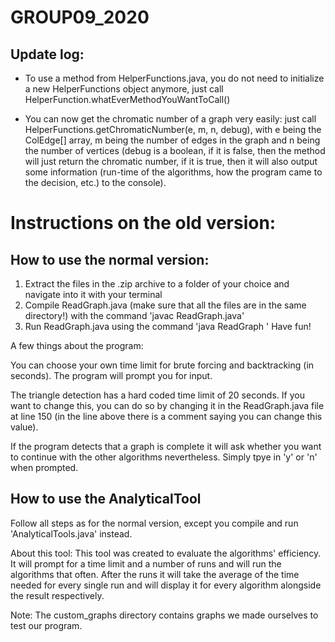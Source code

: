 # GROUP09_2020

## Update log:
- To use a method from HelperFunctions.java, you do not need to initialize a new HelperFunctions object anymore, just call 
  HelperFunction.whatEverMethodYouWantToCall()
  
- You can now get the chromatic number of a graph very easily: just call HelperFunctions.getChromaticNumber(e, m, n, debug), with
  e being the ColEdge[] array, m being the number of edges in the graph and n being the number of vertices (debug is a boolean, if it is false,
  then the method will just return the chromatic number, if it is true, then it will also output some information (run-time of the algorithms, how 
  the program came to the decision, etc.) to the console).



# Instructions on the old version:

## How to use the normal version:
  1. Extract the files in the .zip archive to a folder of your choice and navigate into it with your terminal
  2. Compile ReadGraph.java (make sure that all the files are in the same directory!) with the command 'javac ReadGraph.java'
  3. Run ReadGraph.java using the command 'java ReadGraph <path to graph file>'
Have fun!

A few things about the program:

You can choose your own time limit for brute forcing and backtracking (in seconds). The program will prompt
you for input.

The triangle detection has a hard coded time limit of 20 seconds. If you want to change this, you can do so by changing it in the ReadGraph.java file
at line 150 (in the line above there is a comment saying you can change this value).

If the program detects that a graph is complete it will ask whether you want to continue with the other algorithms nevertheless. Simply tpye in 'y' or 'n'
when prompted.

## How to use the AnalyticalTool

Follow all steps as for the normal version, except you compile and run 'AnalyticalTools.java' instead.

About this tool:
This tool was created to evaluate the algorithms' efficiency. It will prompt for a time limit and a number of runs and will run the algorithms that often.
After the runs it will take the average of the time needed for every single run and will display it for every algorithm alongside the result respectively.

Note: The custom_graphs directory contains graphs we made ourselves to test our program.
